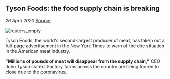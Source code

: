 ## **Tyson Foods: the food supply chain is breaking**

*26 April 2020* [Source](https://twitter.com/AnaSwanson/status/1254416173854228489)

![reuters_empty](https://img.thedailybeast.com/image/upload/c_crop,d_placeholder_euli9k,h_2268,w_4032,x_0,y_0/dpr_1.5/c_limit,w_608/fl_lossy,q_auto/v1587940033/2020-03-19T191517Z_500544701_RC27NF9NRCAW_RTRMADP_3_HEALTH-CORONAVIRUS-USA-TYSON-FOODS_ele2tt)

Tyson Foods, the world's second-largest producer of meat, has taken out a full-page advertisement in the New York Times to warn of the dire situation in the American meat industry.

**"Millions of pounds of meat will disappear from the supply chain,"** CEO John Tyson stated. Factory farms across the country are being forced to close due to the coronavirus.
